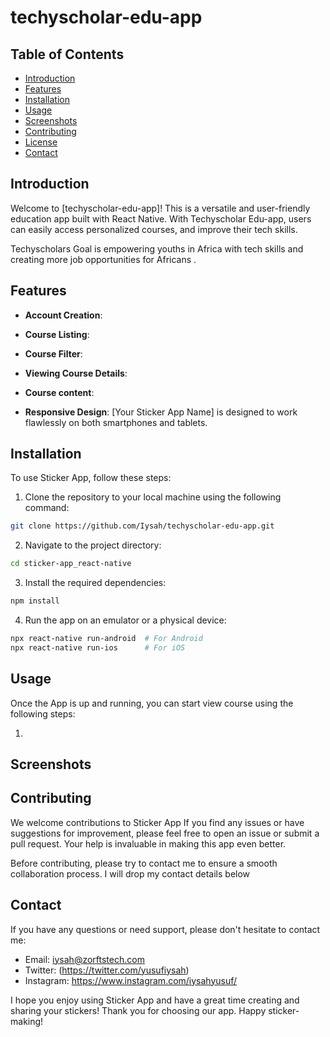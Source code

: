 # techyscholar-edu-app


## Table of Contents

- [Introduction](#introduction)
- [Features](#features)
- [Installation](#installation)
- [Usage](#usage)
- [Screenshots](#screenshots)
- [Contributing](#contributing)
- [License](#license)
- [Contact](#contact)

## Introduction

Welcome to [techyscholar-edu-app]! This is a versatile and user-friendly education app built with React Native. With Techyscholar Edu-app, users can easily access personalized courses, and improve their tech skills.

Techyscholars Goal is empowering youths in Africa with tech skills and creating more job opportunities for Africans .

## Features

- **Account Creation**: 

- **Course Listing**: 

- **Course Filter**: 

- **Viewing Course Details**: 

- **Course content**: 

- **Responsive Design**: [Your Sticker App Name] is designed to work flawlessly on both smartphones and tablets.

## Installation

To use Sticker App, follow these steps:

1. Clone the repository to your local machine using the following command:

```bash
git clone https://github.com/Iysah/techyscholar-edu-app.git
```

2. Navigate to the project directory:

```bash
cd sticker-app_react-native
```

3. Install the required dependencies:

```bash
npm install
```

4. Run the app on an emulator or a physical device:

```bash
npx react-native run-android  # For Android
npx react-native run-ios      # For iOS
```

## Usage

Once the App is up and running, you can start view course using the following steps:

1. 

## Screenshots




## Contributing

We welcome contributions to Sticker App If you find any issues or have suggestions for improvement, please feel free to open an issue or submit a pull request. Your help is invaluable in making this app even better.

Before contributing, please try to contact me to ensure a smooth collaboration process. I will drop my contact details below

## Contact

If you have any questions or need support, please don't hesitate to contact me:

- Email: iysah@zorftstech.com
- Twitter: (https://twitter.com/yusufiysah)
- Instagram: https://www.instagram.com/iysahyusuf/


I hope you enjoy using Sticker App and have a great time creating and sharing your stickers! Thank you for choosing our app. Happy sticker-making!
